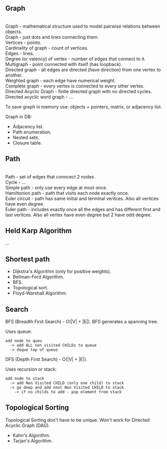 Graph
-

<br>Graph - mathematical structure used to model pairwise relations between objects.
<br>Graph - just dots and lines connecting them.
<br>Vertices - points.
<br>Cardinality of graph - count of vertices.
<br>Edges - lines.
<br>Degree (or valency) of vertex - number of edges that connect to it.
<br>Multigraph - point connected with itself (has loopback).
<br>Directed graph - all edges are directed (have direction) from one vertex to another.
<br>Weighted graph - each edge have numerical weight.
<br>Complete graph - every vertex is connected to every other vertex.
<br>Directed Acyclic Graph - finite directed graph with no directed cycles.
<br>Directed acyclic word graph - ...

To save graph in memory use: objects + pointers, matrix, or adjacency list.

Graph in DB:
* Adjacency list.
* Path enumeration.
* Nested sets.
* Closure table.

## Path

<br>Path - set of edges that conncect 2 nodes.
<br>Cycle - ...
<br>Simple path - only use every edge at most once.
<br>Hamiltonion path - path that visits each node exactly once.
<br>Euler circuit - path has same initial and terminal veritces. Also all veritces have even degree.
<br>Euler path - includes exactly once all the edges and has different first and last veritces.
Also all vertex have even degree but 2 have odd degree.

## Held Karp Algorithm

...

## Shortest path

* Dijkstra's Algorithm (only for positive weights).
* Bellman-Ford Algorithm.
* BFS.
* Topological sort.
* Floyd-Warshall Algorithm.

## Search

BFS (Breadth First Search) - O(|V| + |E|).
BFS generates a spanning tree.

Uses queue:
````
add node to queu
  -> add ALL non visited CHILDs to queue
  -> deque top of queue
````

DFS (Depth First Search) - O(|V| + |E|).

Uses recursion or stack:
````
add node to stack
  -> add Non Visited CHILD (only one child) to stack
  -> go deep and add next Non Visited CHILD to stack
    -> if no childs to add - pop element from stack
````

## Topological Sorting

Topological Sorting don't have to be unique.
Won't work for Directed Acyclic Graph (DAG).

* Kahn's Algorithm.
* Tarjan's Algorithm.

